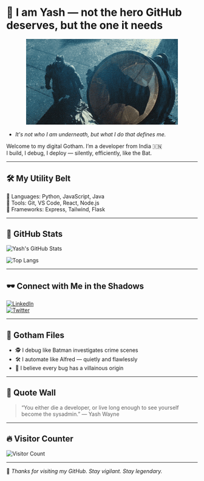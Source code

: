 


# 🦇 I am Yash — not the hero GitHub deserves, but the one it needs

<p align="center">
  <img src="https://github.com/yashraj7173/yashraj7173/blob/main/1Vs.gif?raw=true" width="400"/>
</p>

- *It's not who I am underneath, but what I do that defines me.*

Welcome to my digital Gotham. I’m a developer from India 🇮🇳  
I build, I debug, I deploy — silently, efficiently, like the Bat.

---

## 🛠️ My Utility Belt

🦇 Languages: Python, JavaScript, Java  
🦇 Tools: Git, VS Code, React, Node.js  
🦇 Frameworks: Express, Tailwind, Flask

---

## 🦇 GitHub Stats

![Yash's GitHub Stats](https://github-readme-stats.vercel.app/api?username=yashraj7173&show_icons=true&theme=dark)

![Top Langs](https://github-readme-stats.vercel.app/api/top-langs/?username=yashraj7173&layout=compact&theme=dark)

---

## 🕶️ Connect with Me in the Shadows

[![LinkedIn](https://img.shields.io/badge/LinkedIn-darkblue?logo=linkedin)](https://linkedin.com/in/Yash)  
[![Twitter](https://img.shields.io/badge/Twitter-black?logo=twitter)](https://twitter.com/Yash)

---

## 🦇 Gotham Files

- 🕵️ I debug like Batman investigates crime scenes  
- 🛠️ I automate like Alfred — quietly and flawlessly  
- 🧠 I believe every bug has a villainous origin

---

## 🧠 Quote Wall

> “You either die a developer, or live long enough to see yourself become the sysadmin.” — Yash Wayne

---

## 🔥 Visitor Counter

![Visitor Count](https://komarev.com/ghpvc/?username=yashraj7173&color=grey)

---

🦇 *Thanks for visiting my GitHub. Stay vigilant. Stay legendary.*
